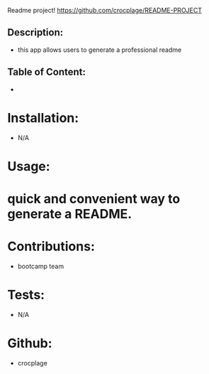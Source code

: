 
 Readme project!
 https://github.com/crocplage/README-PROJECT

## Description: 
* this app allows users to generate a professional readme 


## Table of Content:
* 


# Installation:
* N/A


# Usage:
# quick and convenient way to generate a README.

# Contributions:
* bootcamp team
# Tests:
* N/A
# Github:
* crocplage
